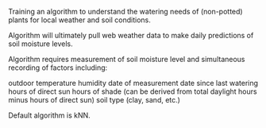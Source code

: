 Training an algorithm to understand the watering needs
of (non-potted) plants for local weather and soil conditions.

Algorithm will ultimately pull web weather data to make
daily predictions of soil moisture levels.

Algorithm requires measurement of soil moisture level
and simultaneous recording of factors including: 

outdoor temperature
humidity
date of measurement
date since last watering
hours of direct sun
hours of shade (can be derived from total daylight hours minus hours of direct sun)
soil type (clay, sand, etc.) 

Default algorithm is kNN.


